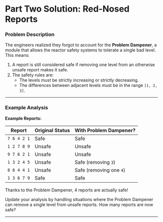# Part Two Solution: Red-Nosed Reports

### Problem Description

The engineers realized they forgot to account for the **Problem Dampener**, a module that allows the reactor safety systems to tolerate a single bad level. This means:
1. A report is still considered safe if removing one level from an otherwise unsafe report makes it safe.
2. The safety rules are:
   - The levels must be strictly increasing or strictly decreasing.
   - The differences between adjacent levels must be in the range `[1, 2, 3]`.

---

### Example Analysis

**Example Reports:**

| Report        | Original Status         | With Problem Dampener?     |
|---------------|-------------------------|-----------------------------|
| `7 6 4 2 1`   | Safe                    | Safe                        |
| `1 2 7 8 9`   | Unsafe                  | Unsafe                      |
| `9 7 6 2 1`   | Unsafe                  | Unsafe                      |
| `1 3 2 4 5`   | Unsafe                  | Safe (removing `3`)         |
| `8 6 4 4 1`   | Unsafe                  | Safe (removing one `4`)     |
| `1 3 6 7 9`   | Safe                    | Safe                        |


Thanks to the Problem Dampener, 4 reports are actually safe!

Update your analysis by handling situations where the Problem Dampener can remove a single level from unsafe reports. How many reports are now safe?

---
